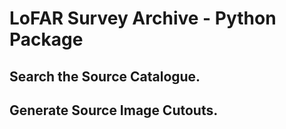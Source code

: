 # LoFAR Survey Archive - Python Package
## Search the Source Catalogue.

## Generate Source Image Cutouts.